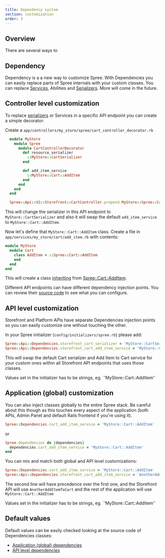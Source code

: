 ```yaml
---
title: Dependency system
section: customization
order: 3
---
```


## Overview

There are several ways to 
## Dependency

Dependency is a a new way to customize Spree. With Dependencies you can easily replace parts of Spree internals with your custom classes. You can replace [Services](https://github.com/spree/spree/tree/master/core/app/services/spree), Abilities and [Serializers](https://github.com/spree/spree/tree/master/api/app/serializers/spree/v2). More will come in the future.

## Controller level customization

To replace [serializers](https://github.com/jsonapi-serializer/jsonapi-serializer) or Services in a specific API endpoint you can create a simple decorator:

Create a `app/controllers/my_store/spree/cart_controller_decorator.rb`

```ruby
  module MyStore
    module Spree
      module CartControllerDecorator
        def resource_serializer
          ::MyStore::CartSerializer
        end

        def add_item_service
          ::MyStore::Cart::AddItem
        end
      end
    end
  end

  Spree::Api::V2::Storefront::CartController.prepend MyStore::Spree::CartControllerDecorator
```

This will change the serializer in this API endpoint to `MyStore::CartSerializer` and also it will swap the default `add_item_service` to `MyStore::Cart::AddItem`.

Now let's define that `MyStore::Cart::AddItem` class. Create a file in `app/services/my_store/cart/add_item.rb` with contents:

```ruby
module MyStore
  module Cart
    class AddItem < ::Spree::Cart::AddItem
    end
  end
end
```

This will create a class [inheriting](http://rubylearning.com/satishtalim/ruby_inheritance.html#:~:text=In%20Ruby%2C%20a%20class%20can,Ruby%20doesn't%20support%20this.) from [Spree::Cart::AddItem](https://github.com/spree/spree/blob/master/core/app/services/spree/cart/add_item.rb). 

Different API endpoints can have different dependency injection points. You can review their [source code](https://github.com/spree/spree/tree/master/api/app/controllers/spree/api/v2) to see what you can configure.

## API level customization

Storefront and Platform APIs have separate Dependencies injection points so you can easily customize one without touching the other.

In your Spree initializer (`config/initializers/spree.rb`) please add:

```ruby
Spree::Api::Dependencies.storefront_cart_serializer = 'MyStore::CartSerializer'
Spree::Api::Dependencies.storefront_cart_add_item_service = 'MyStore::Cart::AddItem'
```

This will swap the default Cart serializer and Add Item to Cart service for your custom ones within all Storefront API endpoints that uses those classes.

<alert kind="warning">
  Values set in the initializer has to be strings, eg. `'MyStore::Cart::AddItem'`
</alert>

## Application (global) customization

You can also inject classes globally to the entire Spree stack. Be careful about this though as this touches every aspect of the application (both APIs, Admin Panel and default Rails frontend if you're using it).

```ruby
Spree::Dependencies.cart_add_item_service = 'MyStore::Cart::AddItem'
```

or

```ruby
Spree.dependencies do |dependencies|
  dependencies.cart_add_item_service = 'MyStore::Cart::AddItem'
end
```

You can mix and match both global and API level customizations:

```ruby
Spree::Dependencies.cart_add_item_service = 'MyStore::Cart::AddItem'
Spree::Api::Dependencies.storefront_cart_add_item_service = 'AnotherAddItemToCart'
```

The second line will have precedence over the first one, and the Storefront API will use `AnotherAddItemToCart` and the rest of the application will use `MyStore::Cart::AddItem`

<alert kind="warning">
  Values set in the initializer has to be strings, eg. `'MyStore::Cart::AddItem'`
</alert>

## Default values

Default values can be easily checked looking at the source code of Dependencies classes:

- [Application (global) dependencies](https://github.com/spree/spree/blob/master/core/app/models/spree/app_dependencies.rb)
- [API level dependencies](https://github.com/spree/spree/blob/master/api/app/models/spree/api_dependencies.rb)
